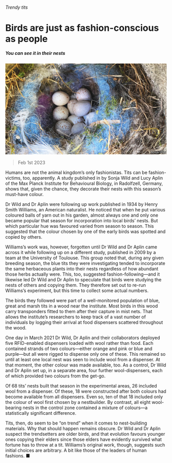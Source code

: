 ###### Trendy tits

# Birds are just as fashion-conscious as people 

##### You can see it in their nests 

![image](images/20230204_STP002.jpg) 

> Feb 1st 2023 

Humans are not the animal kingdom’s only fashionistas. Tits can be fashion-victims, too, apparently. A study published in  by Sonja Wild and Lucy Aplin of the Max Planck Institute for Behavioural Biology, in Radolfzell, Germany, shows that, given the chance, they decorate their nests with this season’s must-have colour.

Dr Wild and Dr Aplin were following up work published in 1934 by Henry Smith Williams, an American naturalist. He noticed that when he put various coloured balls of yarn out in his garden, almost always one and only one became popular that season for incorporation into local birds’ nests. But which particular hue was favoured varied from season to season. This suggested that the colour chosen by one of the early birds was spotted and copied by others. 

Williams’s work was, however, forgotten until Dr Wild and Dr Aplin came across it while following up on a different study, published in 2009 by a team at the University of Toulouse. This group noted that, during any given breeding season, the blue tits they were investigating tended to incorporate the same herbaceous plants into their nests regardless of how abundant those herbs actually were. This, too, suggested fashion-following—and it likewise led Dr Wild and Dr Aplin to speculate that birds were studying the nests of others and copying them. They therefore set out to re-run Williams’s experiment, but this time to collect some actual numbers.

The birds they followed were part of a well-monitored population of blue, great and marsh tits in a wood near the institute. Most birds in this wood carry transponders fitted to them after their capture in mist nets. That allows the institute’s researchers to keep track of a vast number of individuals by logging their arrival at food dispensers scattered throughout the wood. 

One day in March 2021 Dr Wild, Dr Aplin and their collaborators deployed five RFID-enabled dispensers loaded with wool rather than food. Each contained strands of two colours—either orange and pink or blue and purple—but all were rigged to dispense only one of these. This remained so until at least one local nest was seen to include wool from a dispenser. At that moment, the other colour was made available, too. As a control, Dr Wild and Dr Aplin set up, in a separate area, four further wool-dispensers, each of which provided two colours from the get-go. 

Of 68 tits’ nests built that season in the experimental areas, 26 included wool from a dispenser. Of these, 18 were constructed after both colours had become available from all dispensers. Even so, ten of that 18 included only the colour of wool first chosen by a nestbuilder. By contrast, all eight wool-bearing nests in the control zone contained a mixture of colours—a statistically significant difference.

Tits, then, do seem to be “on trend” when it comes to nest-building materials. Why that should happen remains obscure. Dr Wild and Dr Aplin suspect the trendsetters are older birds, and that evolution favours younger ones copying their elders since those elders have evidently survived what fortune has to throw at a tit. Williams’s original work, though, suggests such initial choices are arbitrary. A bit like those of the leaders of human fashions. ■



